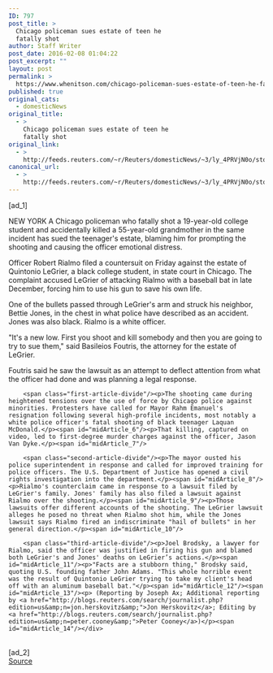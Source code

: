```yaml
---
ID: 797
post_title: >
  Chicago policeman sues estate of teen he
  fatally shot
author: Staff Writer
post_date: 2016-02-08 01:04:22
post_excerpt: ""
layout: post
permalink: >
  https://www.whenitson.com/chicago-policeman-sues-estate-of-teen-he-fatally-shot/
published: true
original_cats:
  - domesticNews
original_title:
  - >
    Chicago policeman sues estate of teen he
    fatally shot
original_link:
  - >
    http://feeds.reuters.com/~r/Reuters/domesticNews/~3/ly_4PRVjN0o/story01.htm
canonical_url:
  - >
    http://feeds.reuters.com/~r/Reuters/domesticNews/~3/ly_4PRVjN0o/story01.htm
---
```

 [ad_1]
<br><div id="articleText">
<span id="midArticle_start"/>

<span id="midArticle_0"/><span class="focusParagraph" readability="5"><p><span class="articleLocation">NEW YORK</span> A Chicago policeman who fatally shot a 19-year-old college student and accidentally killed a 55-year-old grandmother in the same incident has sued the teenager's estate, blaming him for prompting the shooting and causing the officer emotional distress.</p></span><span id="midArticle_1"/><p>Officer Robert Rialmo filed a countersuit on Friday against the estate of Quintonio LeGrier, a black college student, in state court in Chicago. The complaint accused LeGrier of attacking Rialmo with a baseball bat in late December, forcing him to use his gun to save his own life.</p><span id="midArticle_2"/><p>One of the bullets passed through LeGrier's arm and struck his neighbor, Bettie Jones, in the chest in what police have described as an accident. Jones was also black. Rialmo is a white officer.</p><span id="midArticle_3"/><p>"It's a new low. First you shoot and kill somebody and then you are going to try to sue them," said Basileios Foutris, the attorney for the estate of LeGrier.</p><span id="midArticle_4"/><p>Foutris said he saw the lawsuit as an attempt to deflect attention from what the officer had done and was planning a legal response.</p><span id="midArticle_5"/>
        
        <span class="first-article-divide"/><p>The shooting came during heightened tensions over the use of force by Chicago police against minorities. Protesters have called for Mayor Rahm Emanuel's resignation following several high-profile incidents, most notably a white police officer's fatal shooting of black teenager Laquan McDonald.</p><span id="midArticle_6"/><p>That killing, captured on video, led to first-degree murder charges against the officer, Jason Van Dyke.</p><span id="midArticle_7"/>
        
        <span class="second-article-divide"/><p>The mayor ousted his police superintendent in response and called for improved training for police officers. The U.S. Department of Justice has opened a civil rights investigation into the department.</p><span id="midArticle_8"/><p>Rialmo's counterclaim came in response to a lawsuit filed by LeGrier's family. Jones' family has also filed a lawsuit against Rialmo over the shooting.</p><span id="midArticle_9"/><p>Those lawsuits offer different accounts of the shooting. The LeGrier lawsuit alleges he posed no threat when Rialmo shot him, while the Jones lawsuit says Rialmo fired an indiscriminate "hail of bullets" in her general direction.</p><span id="midArticle_10"/>
        
        <span class="third-article-divide"/><p>Joel Brodsky, a lawyer for Rialmo, said the officer was justified in firing his gun and blamed both LeGrier's and Jones' deaths on LeGrier’s actions.</p><span id="midArticle_11"/><p>"Facts are a stubborn thing," Brodsky said, quoting U.S. founding father John Adams. "This whole horrible event was the result of Quintonio LeGrier trying to take my client's head off with an aluminum baseball bat."</p><span id="midArticle_12"/><span id="midArticle_13"/><p> (Reporting by Joseph Ax; Additional reporting by <a href="http://blogs.reuters.com/search/journalist.php?edition=us&amp;n=jon.herskovitz&amp;">Jon Herskovitz</a>; Editing by <a href="http://blogs.reuters.com/search/journalist.php?edition=us&amp;n=peter.cooney&amp;">Peter Cooney</a>)</p><span id="midArticle_14"/></div>
<br>[ad_2]
<br><a href="http://feeds.reuters.com/~r/Reuters/domesticNews/~3/ly_4PRVjN0o/story01.htm">Source </a>